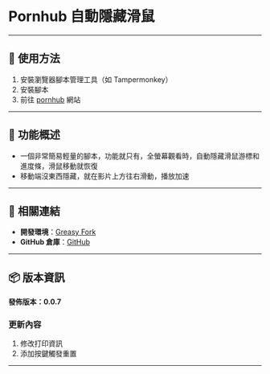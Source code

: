# **Pornhub 自動隱藏滑鼠**

---

## **👻 使用方法**

1. 安裝瀏覽器腳本管理工具（如 Tampermonkey）
2. 安裝腳本
3. 前往 [pornhub](https://cn.pornhub.com/) 網站

---

## **📜 功能概述**

- 一個非常簡易輕量的腳本，功能就只有，全螢幕觀看時，自動隱藏滑鼠游標和進度條，滑鼠移動就恢復
- 移動端沒東西隱藏，就在影片上方往右滑動，播放加速

---

## **🔗 相關連結**

- **開發環境**：[Greasy Fork](https://greasyfork.org/zh-TW/users/989635-canaan-hs)  
- **GitHub 倉庫**：[GitHub](https://github.com/Canaan-HS/MonkeyScript/tree/main/PMouseHide)

---

## **📦 版本資訊**

**發佈版本：0.0.7** 

### **更新內容**
1. 修改打印資訊
2. 添加按鍵觸發重置

---